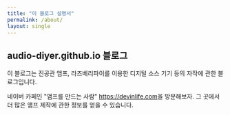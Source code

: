 ```yaml
---
title: "이 블로그 설명서"
permalink: /about/
layout: single
---
```


## audio-diyer.github.io 블로그

이 블로그는 진공관 앰프, 라즈베리파이를 이용한 디지털 소스 기기 등의 자작에 관한 블로그입니다.

네이버 카페인 "앰프를 만드는 사람" <https://devinlife.com>을 방문해보자.
그 곳에서 더 많은 앰프 제작에 관한 정보를 얻을 수 있습니다.